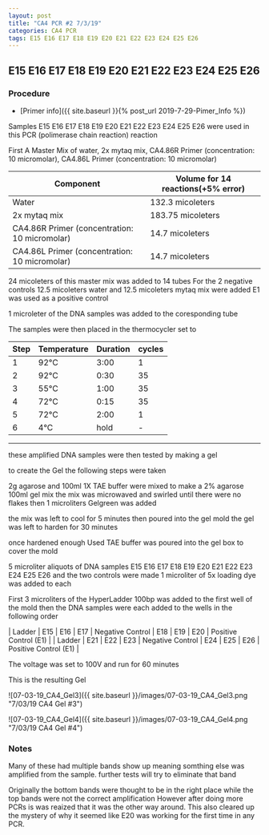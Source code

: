 ```yaml
---
layout: post
title: "CA4 PCR #2 7/3/19"
categories: CA4 PCR
tags: E15 E16 E17 E18 E19 E20 E21 E22 E23 E24 E25 E26 
---
```


##  E15 E16 E17 E18 E19 E20 E21 E22 E23 E24 E25 E26

### Procedure

- [Primer info]({{ site.baseurl }}{% post_url 2019-7-29-Pimer_Info %})

Samples E15 E16 E17 E18 E19 E20 E21 E22 E23 E24 E25 E26 were used in this PCR (polimerase chain reaction) reaction 

First A Master Mix of water, 2x mytaq mix, CA4.86R Primer (concentration: 10 micromolar), CA4.86L Primer (concentration: 10 micromolar)


|Component| Volume for 14 reactions(+5% error)|
|---------|---------------------------|
|Water| 132.3 micoleters|
|2x mytaq mix| 183.75 micoleters|
|CA4.86R Primer (concentration: 10 micromolar)| 14.7 micoleters|
|CA4.86L Primer (concentration: 10 micromolar)| 14.7 micoleters|

24 micoleters of this master mix was added to 14 tubes 
For the 2 negative controls 12.5 micoleters water and 12.5 micoleters mytaq mix were added
E1 was used as a positive control

1 microleter of the DNA samples was added to the coresponding tube

The samples were then placed in the thermocycler set to 

|Step|Temperature|Duration|cycles|
|----|-------|--------|-------|
|1|92°C|3:00|1|
|2|92°C|0:30|35|
|3|55°C|1:00|35|
|4|72°C|0:15|35|
|5|72°C|2:00|1|
|6|4°C|hold|-|

___________

these amplified DNA samples were then tested by making a gel

to create the Gel the following steps were taken 

2g agarose and 100ml 1X TAE buffer were mixed to make a 2% agarose 100ml gel mix 
the mix was microwaved and swirled until there were no flakes 
then 1 microliters Gelgreen was added

the mix was left to cool for 5 minutes then poured into the gel mold
the gel was left to harden for 30 minutes 

once hardened enough Used TAE buffer was poured into the gel box to cover the mold

5 microliter aliquots of DNA samples  E15 E16 E17 E18 E19 E20 E21 E22 E23 E24 E25 E26 and the two controls were made 
1 microliter of 5x loading dye was added to each

First 3 microliters of the HyperLadder 100bp was added to the first well of the mold 
then the DNA samples were each added to the wells in the following order 

| Ladder | E15 | E16 | E17 | Negative Control | E18 | E19 | E20 | Positive Control (E1) |
| Ladder | E21 | E22 | E23 | Negative Control | E24 | E25 | E26 | Positive Control (E1) |

The voltage was set to 100V and run for 60 minutes


This is the resulting Gel

![07-03-19_CA4_Gel3]({{ site.baseurl }}/images/07-03-19_CA4_Gel3.png "7/03/19 CA4 Gel #3")

![07-03-19_CA4_Gel4]({{ site.baseurl }}/images/07-03-19_CA4_Gel4.png "7/03/19 CA4 Gel #4")


### Notes

Many of these had multiple bands show up meaning somthing else was amplified from the sample. further tests will try to eliminate that band

Originally the bottom bands were thought to be in the right place while the top bands were not the correct amplification
    However after doing more PCRs is was reaized that it was the other way around. 
This also cleared up the mystery of why it seemed like E20 was working for the first time in any PCR.